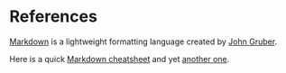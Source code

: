 # References

[Markdown](https://en.wikipedia.org/wiki/Markdown) is a lightweight formatting language created by [John Gruber](https://en.wikipedia.org/wiki/John_Gruber).

Here is a quick [Markdown cheatsheet](https://github.com/adam-p/markdown-here/wiki/Markdown-Cheatsheet) and yet [another one](http://support.mashery.com/docs/customizing_your_portal/Markdown_Cheat_Sheet).
